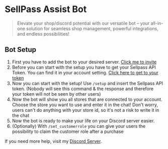 # SellPass Assist Bot 

> Elevate your shop/discord potential with our versatile bot – your all-in-one solution for seamless shop management, powerful integrations, and endless possibilities!

## Bot Setup

1) First you have to add the bot to your desired server. [Click me to invite](https://discord.com/api/oauth2/authorize?client_id=1208759133868662784&permissions=8&scope=bot+applications.commands)
2) Before you can start with the setup you have to get your Sellpass API Token. You can find it in your account setting. [Click here to get to your token](https://dashboard.sellpass.io/settings/security)
3) Now you can start with the setup! Use `/setup` and insert the Sellpass API token. (Nobody will see this command & the response and therefore your token will not be seen by other users)
4) Now the bot will show you all stores that are connected to your account. Choose the store you want to use and enter it in the chat! Don't worry, users can't do anything with your store id, so it's not a risk to write it in the chat
5) Now the bot is ready to make your life on your Discord server easier.
6) (Optionally) With `/set_customerrole` you can give your users the possibility to claim the customer role after a purchase



If you need more help, visit my [Discord Server](https://discord.gg/XrshPNYJ7h).














